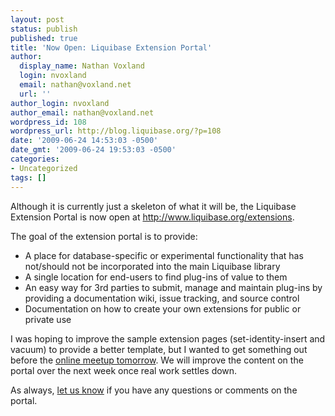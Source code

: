 ```yaml
---
layout: post
status: publish
published: true
title: 'Now Open: Liquibase Extension Portal'
author:
  display_name: Nathan Voxland
  login: nvoxland
  email: nathan@voxland.net
  url: ''
author_login: nvoxland
author_email: nathan@voxland.net
wordpress_id: 108
wordpress_url: http://blog.liquibase.org/?p=108
date: '2009-06-24 14:53:03 -0500'
date_gmt: '2009-06-24 19:53:03 -0500'
categories:
- Uncategorized
tags: []
---
```



Although it is currently just a skeleton of what it will be, the Liquibase Extension Portal is now open at <a href="http://www.liquibase.org/extensions">http://www.liquibase.org/extensions</a>.


The goal of the extension portal is to provide:


- A place for database-specific or experimental functionality that has not/should not be incorporated into the main Liquibase library
- A single location for end-users to find plug-ins of value to them
- An easy way for 3rd parties to submit, manage and maintain plug-ins by providing a documentation wiki, issue tracking, and source control
- Documentation on how to create your own extensions for public or private use



I was hoping to improve the sample extension pages (set-identity-insert and vacuum) to provide a better template, but I wanted to get something out before the <a href="http://blog.liquibase.org/2009/06/liquibase-online-meetup-thurs-june-25-2009-1200-pm-us-central-time.html">online meetup tomorrow</a>. We will improve the content on the portal over the next week once real work settles down.



As always, <a href="http://www.liquibase.org/community">let us know</a> if you have any questions or comments on the portal.
